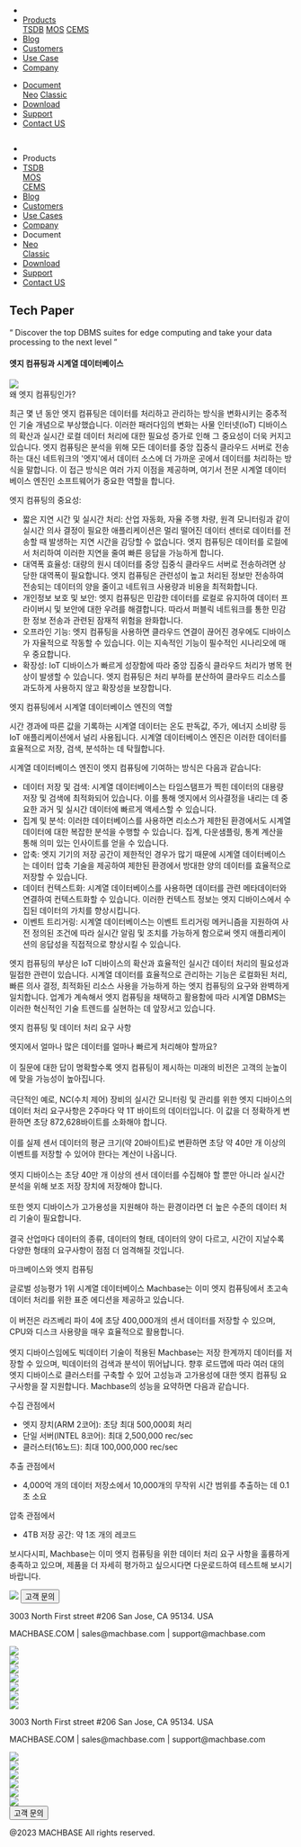 ---
---

<head>
  <link rel="stylesheet" type="text/css" href="../css/common.css" />
  <link rel="stylesheet" type="text/css" href="../css/style.css" />
</head>
<body>
  <nav>
  <div class="homepage-menu-wrap">
    <div class="menu-left">
      <ul class="menu-left-ul">
        <li class="menu-logo">
          <a href="/kr/home"
            ><img src="../img/logo_machbase.png" alt=""
          /></a>
        </li>
        <li class="menu-a products-menu-wrap" id="productsMenuWrap">
          <div>
            <a
              class="menu_active_border"
              id="menuActiveBorder"
              href="/kr/home/tsdb"
              >Products</a
            >
            <div class="dropdown" id="dropdown">
              <a class="dropdown-link" href="/kr/home/tsdb">TSDB</a>
              <a class="dropdown-link" href="/kr/home/mos">MOS</a>
              <a
                class="dropdown-link"
                href="https://www.cems.ai/"
                target="_blank"
                >CEMS</a
              >
            </div>
          </div>
        </li>
        <li class="menu-a"><a href="/kr/home/blog">Blog</a></li>
        <li class="menu-a"><a href="/kr/home/customers">Customers</a></li>
        <li class="menu-a"><a href="/kr/home/usecase">Use Case</a></li>
        <li class="menu-a"><a href="/kr/home/company">Company</a></li>
      </ul>
    </div>
    <div class="menu-right">
      <ul class="menu-right-ul">
        <li class="menu-a docs-menu-wrap" id="docsMenuWrap">
          <a href=""
            ><div>
              <a class="menu_active_border" id="menuActiveBorder" href="/"
                >Document</a
              >
              <div class="dropdown-docs" id="dropdownDocs">
                <a class="dropdown-link" href="/neo">Neo</a>
                <a class="dropdown-link" href="/dbms">Classic</a>
              </div>
            </div></a
          >
        </li>
        <li class="menu-a"><a href="/kr/home/download">Download</a></li>
        <li class="menu-a">
          <a href="https://support.machbase.com/hc/en-us">Support</a>
        </li>
        <li class="menu-a"><a href="/kr/home/contactus">Contact US</a></li>
      </ul>
    </div>
  </div>
</nav>
<nav class="tablet-menu-wrap">
  <a href="/kr/home"><img src="../img/logo_machbase.png" alt="" /></a>
  <div class="tablet-menu-icon">
    <div class="tablet-bar"></div>
    <div class="tablet-bar"></div>
    <div class="tablet-bar"></div>
  </div>
  <div class="tablet-menu">
    <ul>
      <div class="tablet-menu-title">
        <a class="tablet-logo" href="/kr/home"
          ><img src="../img/logo_machbase.png" alt=""
        /></a>
      </div>
      <li></li>
      <li class="products-toggle">Products</li>
      <li>
        <div class="products-content">
          <div class="products-sub"><a href="/kr/home/tsdb">TSDB</a></div>
          <div class="products-num"><a href="/kr/home/mos">MOS</a></div>
          <div class="products-cems">
            <a href="https://www.cems.ai/">CEMS</a>
          </div>
        </div>
      </li>
      <li><a href="/kr/home/blog">Blog</a></li>
      <li><a href="/kr/home/customers">Customers</a></li>
      <li><a href="/kr/home/usecase">Use Cases</a></li>
      <li><a href="/kr/home/company">Company</a></li>
      <li class="docs-toggle">Document</li>
      <li>
        <div class="docs-content">
          <div class="docs-sub"><a href="/neo">Neo</a></div>
          <div class="docs-num"><a href="/dbms">Classic</a></div>
        </div>
      </li>
      <li><a href="/kr/home/download">Download</a></li>
      <li><a href="https://support.machbase.com/hc/en-us">Support</a></li>
      <li><a href="/kr/home/download">Contact US</a></li>
    </ul>
  </div>
</nav>
     <section class="product_sction0 section0">
        <div>
            <h1 class="sub_page_title">Tech Paper</h1>
            <p class="sub_page_titletext">“ Discover the top DBMS suites for edge computing and take your data processing to the next level ”</p>
        </div>
    </section>
    <section>
        <div class="tech-inner">
            <h4 class="sub_title main_margin_top">엣지 컴퓨팅과 시계열 데이터베이스</h4>
            <div class="bar"><img src="../img/bar.png" /></div>
            <div class="tech-contents">
                <div>
                    <div class="tech-title">왜 엣지 컴퓨팅인가?</div>
                    <p class="tech-contents-text">
                        최근 몇 년 동안 엣지 컴퓨팅은 데이터를 처리하고 관리하는 방식을 변화시키는 중추적인 기술 개념으로 부상했습니다. 이러한 패러다임의 변화는 사물 인터넷(IoT) 디바이스의 확산과
                        실시간 로컬 데이터 처리에 대한 필요성 증가로 인해 그 중요성이 더욱 커지고 있습니다. 엣지 컴퓨팅은 분석을 위해 모든 데이터를 중앙 집중식 클라우드 서버로 전송하는 대신 네트워크의
                        '엣지'에서 데이터 소스에 더 가까운 곳에서 데이터를 처리하는 방식을 말합니다. 이 접근 방식은 여러 가지 이점을 제공하며, 여기서 전문 시계열 데이터베이스 엔진인 소프트웨어가
                        중요한 역할을 합니다.
                    </p>
                    <p class="tech-contents-title">엣지 컴퓨팅의 중요성:</p>
                    <ul class="tech-ul">
                        <li>
                            짧은 지연 시간 및 실시간 처리: 산업 자동화, 자율 주행 차량, 원격 모니터링과 같이 실시간 의사 결정이 필요한 애플리케이션은 멀리 떨어진 데이터 센터로 데이터를 전송할 때
                            발생하는 지연 시간을 감당할 수 없습니다. 엣지 컴퓨팅은 데이터를 로컬에서 처리하여 이러한 지연을 줄여 빠른 응답을 가능하게 합니다.
                        </li>
                        <li>
                            대역폭 효율성: 대량의 원시 데이터를 중앙 집중식 클라우드 서버로 전송하려면 상당한 대역폭이 필요합니다. 엣지 컴퓨팅은 관련성이 높고 처리된 정보만 전송하여 전송되는 데이터의
                            양을 줄이고 네트워크 사용량과 비용을 최적화합니다.
                        </li>
                        <li>
                            개인정보 보호 및 보안: 엣지 컴퓨팅은 민감한 데이터를 로컬로 유지하여 데이터 프라이버시 및 보안에 대한 우려를 해결합니다. 따라서 퍼블릭 네트워크를 통한 민감한 정보 전송과
                            관련된 잠재적 위험을 완화합니다.
                        </li>
                        <li>
                            오프라인 기능: 엣지 컴퓨팅을 사용하면 클라우드 연결이 끊어진 경우에도 디바이스가 자율적으로 작동할 수 있습니다. 이는 지속적인 기능이 필수적인 시나리오에 매우 중요합니다.
                        </li>
                        <li>
                            확장성: IoT 디바이스가 빠르게 성장함에 따라 중앙 집중식 클라우드 처리가 병목 현상이 발생할 수 있습니다. 엣지 컴퓨팅은 처리 부하를 분산하여 클라우드 리소스를 과도하게
                            사용하지 않고 확장성을 보장합니다.
                        </li>
                    </ul>
                </div>
                <div>
                    <div class="tech-title">엣지 컴퓨팅에서 시계열 데이터베이스 엔진의 역할</div>
                    <p class="tech-contents-text">
                        시간 경과에 따른 값을 기록하는 시계열 데이터는 온도 판독값, 주가, 에너지 소비량 등 IoT 애플리케이션에서 널리 사용됩니다. 시계열 데이터베이스 엔진은 이러한 데이터를 효율적으로
                        저장, 검색, 분석하는 데 탁월합니다.
                    </p>
                    <p class="tech-contents-title">시계열 데이터베이스 엔진이 엣지 컴퓨팅에 기여하는 방식은 다음과 같습니다:</p>
                    <ul class="tech-ul">
                        <li>
                            데이터 저장 및 검색: 시계열 데이터베이스는 타임스탬프가 찍힌 데이터의 대용량 저장 및 검색에 최적화되어 있습니다. 이를 통해 엣지에서 의사결정을 내리는 데 중요한 과거 및
                            실시간 데이터에 빠르게 액세스할 수 있습니다.
                        </li>
                        <li>
                            집계 및 분석: 이러한 데이터베이스를 사용하면 리소스가 제한된 환경에서도 시계열 데이터에 대한 복잡한 분석을 수행할 수 있습니다. 집계, 다운샘플링, 통계 계산을 통해 의미 있는
                            인사이트를 얻을 수 있습니다.
                        </li>
                        <li>
                            압축: 엣지 기기의 저장 공간이 제한적인 경우가 많기 때문에 시계열 데이터베이스는 데이터 압축 기술을 제공하여 제한된 환경에서 방대한 양의 데이터를 효율적으로 저장할 수
                            있습니다.
                        </li>
                        <li>
                            데이터 컨텍스트화: 시계열 데이터베이스를 사용하면 데이터를 관련 메타데이터와 연결하여 컨텍스트화할 수 있습니다. 이러한 컨텍스트 정보는 엣지 디바이스에서 수집된 데이터의
                            가치를 향상시킵니다.
                        </li>
                        <li>
                            이벤트 트리거링: 시계열 데이터베이스는 이벤트 트리거링 메커니즘을 지원하여 사전 정의된 조건에 따라 실시간 알림 및 조치를 가능하게 함으로써 엣지 애플리케이션의 응답성을
                            직접적으로 향상시킬 수 있습니다.
                        </li>
                    </ul>
                    <p class="tech-contents-text">
                        엣지 컴퓨팅의 부상은 IoT 디바이스의 확산과 효율적인 실시간 데이터 처리의 필요성과 밀접한 관련이 있습니다. 시계열 데이터를 효율적으로 관리하는 기능은 로컬화된 처리, 빠른 의사
                        결정, 최적화된 리소스 사용을 가능하게 하는 엣지 컴퓨팅의 요구와 완벽하게 일치합니다. 업계가 계속해서 엣지 컴퓨팅을 채택하고 활용함에 따라 시계열 DBMS는 이러한 혁신적인 기술
                        트렌드를 실현하는 데 앞장서고 있습니다.
                    </p>
                </div>
                <div>
                    <div class="tech-title">엣지 컴퓨팅 및 데이터 처리 요구 사항</div>
                    <p class="tech-contents-text">
                        엣지에서 얼마나 많은 데이터를 얼마나 빠르게 처리해야 할까요?<br /><br />이 질문에 대한 답이 명확할수록 엣지 컴퓨팅이 제시하는 미래의 비전은 고객의 눈높이에 맞을 가능성이
                        높아집니다. <br /><br />
                        극단적인 예로, NC(수치 제어) 장비의 실시간 모니터링 및 관리를 위한 엣지 디바이스의 데이터 처리 요구사항은 2주마다 약 1T 바이트의 데이터입니다. 이 값을 더 정확하게 변환하면 초당
                        872,628바이트를 소화해야 합니다.<br /><br />이를 실제 센서 데이터의 평균 크기(약 20바이트)로 변환하면 초당 약 40만 개 이상의 이벤트를 저장할 수 있어야 한다는 계산이
                        나옵니다.<br /><br />엣지 디바이스는 초당 40만 개 이상의 센서 데이터를 수집해야 할 뿐만 아니라 실시간 분석을 위해 보조 저장 장치에 저장해야 합니다.<br /><br />또한 엣지
                        디바이스가 고가용성을 지원해야 하는 환경이라면 더 높은 수준의 데이터 처리 기술이 필요합니다.<br /><br />결국 산업마다 데이터의 종류, 데이터의 형태, 데이터의 양이 다르고, 시간이
                        지날수록 다양한 형태의 요구사항이 점점 더 엄격해질 것입니다.
                    </p>
                </div>
                <div>
                    <div class="tech-title">마크베이스와 엣지 컴퓨팅</div>
                    <p class="tech-contents-text">
                        글로벌 성능평가 1위 시계열 데이터베이스 Machbase는 이미 엣지 컴퓨팅에서 초고속 데이터 처리를 위한 표준 에디션을 제공하고 있습니다.<br /><br />이 버전은 라즈베리 파이 4에 초당
                        400,000개의 센서 데이터를 저장할 수 있으며, CPU와 디스크 사용량을 매우 효율적으로 활용합니다.<br /><br />엣지 디바이스임에도 빅데이터 기술이 적용된 Machbase는 저장 한계까지
                        데이터를 저장할 수 있으며, 빅데이터의 검색과 분석이 뛰어납니다. 향후 로드맵에 따라 여러 대의 엣지 디바이스로 클러스터를 구축할 수 있어 고성능과 고가용성에 대한 엣지 컴퓨팅
                        요구사항을 잘 지원합니다. Machbase의 성능을 요약하면 다음과 같습니다.<br />
                    </p>
                    <p class="tech-contents-title">수집 관점에서</p>
                    <ul class="tech-ul">
                        <li>엣지 장치(ARM 2코어): 초당 최대 500,000회 처리</li>
                        <li>단일 서버(INTEL 8코어): 최대 2,500,000 rec/sec</li>
                        <li>클러스터(16노드): 최대 100,000,000 rec/sec</li>
                    </ul>
                    <p class="tech-contents-title">추출 관점에서</p>
                    <ul class="tech-ul">
                        <li>4,000억 개의 데이터 저장소에서 10,000개의 무작위 시간 범위를 추출하는 데 0.1초 소요</li>
                    </ul>
                    <p class="tech-contents-title">압축 관점에서</p>
                    <ul class="tech-ul">
                        <li>4TB 저장 공간: 약 1조 개의 레코드</li>
                    </ul>
                    <p class="tech-contents-text">
                        보시다시피, Machbase는 이미 엣지 컴퓨팅을 위한 데이터 처리 요구 사항을 훌륭하게 충족하고 있으며, 제품을 더 자세히 평가하고 싶으시다면 다운로드하여 테스트해 보시기 바랍니다.
                    </p>
                </div>
            </div>
        </div>
    </section>
</body>
<footer>
  <div class="footer_inner">
    <div class="footer-logo">
      <img src="../img/machbase-logo-w.png" />
      <a href="/home/contactus">
        <button class="contactus">고객 문의</button>
      </a>
    </div>
    <div>
      <p class="footertext">
        3003 North First street #206 San Jose, CA 95134. USA
      </p>
    </div>
    <div class="footer_box">
      <div class="footer_text">
        <p>MACHBASE.COM | sales@machbase.com | support@machbase.com</p>
        <p class="footer_margin_top"></p>
      </div>
      <div class="sns">
        <div>
          <a href="https://twitter.com/machbase" target="_blank"
            ><img class="sns-img" src="../img/twitter.png"
          /></a>
        </div>
        <div>
          <a href="https://github.com/machbase" target="_blank"
            ><img class="sns-img" src="../img/github.png"
          /></a>
        </div>
        <div>
          <a href="https://www.linkedin.com/company/machbase" target="_blank"
            ><img class="sns-img" src="../img/linkedin.png"
          /></a>
        </div>
        <div>
          <a href="https://www.facebook.com/MACHBASE/" target="_blank"
            ><img class="sns-img" src="../img/facebook.png"
          /></a>
        </div>
        <div>
          <a href="https://www.slideshare.net/machbase" target="_blank"
            ><img class="sns-img" src="../img/slideshare.png"
          /></a>
        </div>
        <div>
          <a href="https://medium.com/machbase" target="_blank"
            ><img class="sns-img" src="../img/medium.png"
          /></a>
        </div>
      </div>
    </div>
  </div>
  <div class="footer_tablet_inner">
    <div class="logo">
      <img src="../img/machbase-logo-w.png" />
    </div>
    <div>
      <p class="footertext">
        3003 North First street #206 San Jose, CA 95134. USA
      </p>
    </div>
    <div class="footer_box">
      <div class="footer_text">
        <p>MACHBASE.COM | sales@machbase.com | support@machbase.com</p>
      </div>
      <div class="sns">
        <div>
          <a href="https://twitter.com/machbase" target="_blank"
            ><img class="sns-img" src="../img/twitter.png"
          /></a>
        </div>
        <div>
          <a href="https://github.com/machbase" target="_blank"
            ><img class="sns-img" src="../img/github.png"
          /></a>
        </div>
        <div>
          <a href="https://www.linkedin.com/company/machbase" target="_blank"
            ><img class="sns-img" src="../img/linkedin.png"
          /></a>
        </div>
        <div>
          <a href="https://www.facebook.com/MACHBASE/" target="_blank"
            ><img class="sns-img" src="../img/facebook.png"
          /></a>
        </div>
        <div>
          <a href="https://www.slideshare.net/machbase" target="_blank"
            ><img class="sns-img" src="../img/slideshare.png"
          /></a>
        </div>
        <div>
          <a href="https://medium.com/machbase" target="_blank"
            ><img class="sns-img" src="../img/medium.png"
          /></a>
        </div>
      </div>
      <a href="/home/contactus">
        <button class="contactus">고객 문의</button>
      </a>
    </div>
  </div>
  <div class="machbase_right">
    <p>@2023 MACHBASE All rights reserved.</p>
  </div>
</footer>
<script>
 //drop down menu
  const productsMenuWrap = document.getElementById("productsMenuWrap");
  const docsMenuWrap = document.getElementById("docsMenuWrap");
  const dropdown = document.getElementById("dropdown");
  dropdown.style.display = "none";
  productsMenuWrap.addEventListener("mouseover", function () {
    dropdown.style.display = "block";
  });
  productsMenuWrap.addEventListener("mouseout", function () {
    dropdown.style.display = "none";
  });
  docsMenuWrap.addEventListener("mouseover", function () {
    dropdownDocs.style.display = "block";
  });
  docsMenuWrap.addEventListener("mouseout", function () {
    dropdownDocs.style.display = "none";
  });
//tablet menu
  const menuIcon = document.querySelector(".tablet-menu-icon");
  const tabletMenu = document.querySelector(".tablet-menu");
  const productsToggle = document.querySelector(".products-toggle");
  const productsSub = document.querySelector(".products-sub");
  const productsNum = document.querySelector(".products-num");
  const productsCems = document.querySelector(".products-cems");
  const docsToggle = document.querySelector(".docs-toggle");
  const docsSub = document.querySelector(".docs-sub");
  const docsNum = document.querySelector(".docs-num");
  menuIcon.addEventListener("click", () => {
    tabletMenu.classList.toggle("show");
    menuIcon.classList.toggle("is-active");
  });
  productsToggle.addEventListener("click", () => {
    productsSub.classList.toggle("show");
    productsNum.classList.toggle("show");
    productsCems.classList.toggle("show");
  });
  docsToggle.addEventListener("click", () => {
    docsSub.classList.toggle("show");
    docsNum.classList.toggle("show");
  });
</script>
